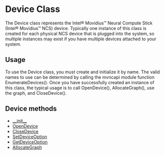 # Device Class

The Device class represents the Intel® Movidius™ Neural Compute Stick (Intel® Movidius™ NCS) device. Typically one instance of this class is created for each physical NCS device that is plugged into the system, so multiple instances may exist if you have multiple devices attached to your system.

## Usage
To use the Device class, you must create and initialize it by name. The valid names to use can be determined by calling the mvncapi module function EnumerateDevices(). Once you have successfully created an instance of this class, the typical usage is to call OpenDevice(), AllocateGraph(), use the graph, and CloseDevice(). 

## Device methods
- [\_\_init\_\_](Device.__init__.md)
- [OpenDevice](Device.OpenDevice.md)
- [CloseDevice](Device.CloseDevice.md)
- [SetDeviceOption](Device.SetDeviceOption.md)
- [GetDeviceOption](Device.GetDeviceOption.md)
- [AllocateGraph](Device.AllocateGraph.md)
